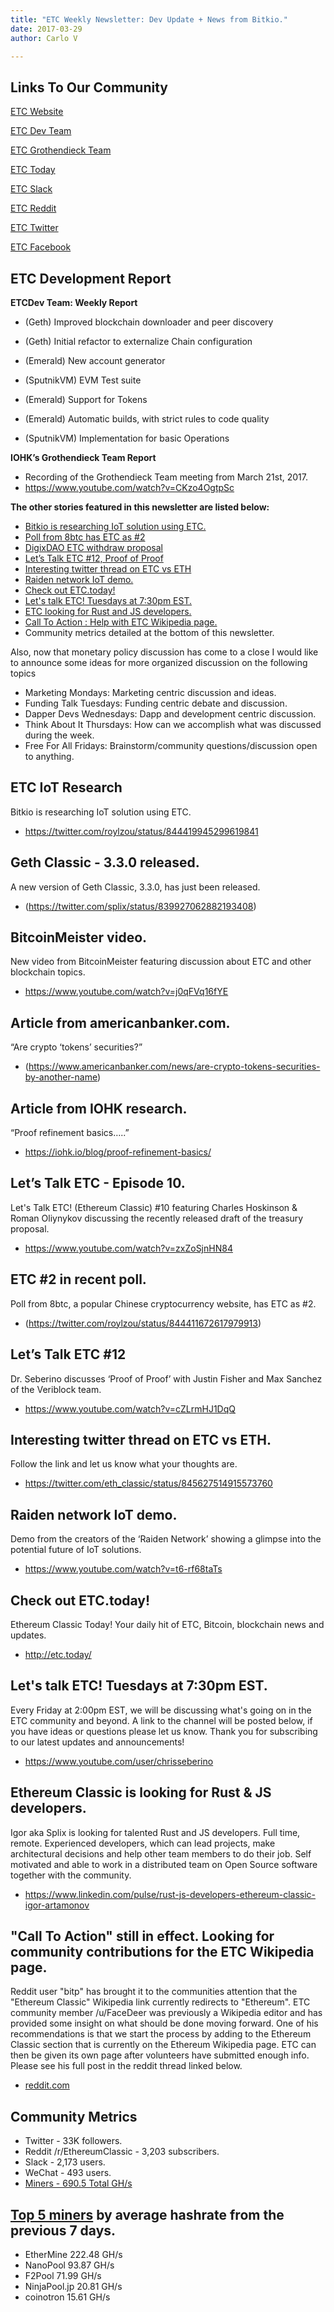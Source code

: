```yaml
---
title: "ETC Weekly Newsletter: Dev Update + News from Bitkio."
date: 2017-03-29
author: Carlo V

---
```



## **Links To Our Community** 

[ETC Website](https://ethereumclassic.github.io/)

[ETC Dev Team](https://www.etcdevteam.com/)

[ETC Grothendieck Team](https://iohk.io/projects/ethereum-classic/#team)

[ETC Today](http://etc.today/)

[ETC Slack](https://ethereumclassic.herokuapp.com/)

[ETC Reddit](https://www.reddit.com/r/EthereumClassic/)

[ETC Twitter](http://twitter.com/eth_classic)

[ETC Facebook](https://www.facebook.com/EthereumClassicETC/)


## **ETC Development Report**

**ETCDev Team: Weekly Report**


* (Geth) Improved blockchain downloader and peer discovery

* (Geth) Initial refactor to externalize Chain configuration

* (Emerald) New account generator

* (SputnikVM) EVM Test suite

* (Emerald) Support for Tokens

* (Emerald) Automatic builds, with strict rules to code quality

* (SputnikVM) Implementation for basic Operations

**IOHK’s Grothendieck Team Report**

* Recording of the Grothendieck Team meeting from March 21st, 2017.  
* https://www.youtube.com/watch?v=CKzo4OgtpSc

**The other stories featured in this newsletter are listed below:** 

* [Bitkio is researching IoT solution using ETC.](https://twitter.com/roylzou/status/844419945299619841)
* [Poll from 8btc has ETC as #2](https://twitter.com/roylzou/status/844411672617979913)
* [DigixDAO ETC withdraw proposal](https://medium.com/@Digix/digixdao-etc-withdrawal-proposal-v1-0-mar-22-2017-578fe1575a40)
* [Let’s Talk ETC #12, Proof of Proof](https://www.youtube.com/watch?v=cZLrmHJ1DqQ)
* [Interesting twitter thread on ETC vs ETH](https://twitter.com/eth_classic/status/845627514915573760)
* [Raiden network IoT demo.](https://www.youtube.com/watch?v=t6-rf68taTs)
* [Check out ETC.today!](http://etc.today/)
* [Let's talk ETC! Tuesdays at 7:30pm EST.](https://www.youtube.com/user/chrisseberino)
* [ETC looking for Rust and JS developers.](https://www.linkedin.com/pulse/rust-js-developers-ethereum-classic-igor-artamonov)
* [Call To  Action :  Help with ETC Wikipedia page.](https://www.reddit.com/r/EthereumClassic/comments/5bsj3c/ethereum_classic_redirects_to_ethereum_on/)
* Community metrics detailed at the bottom of this newsletter.

Also, now that monetary policy discussion has come to a close I would like to announce some ideas for more organized discussion on the following topics

* Marketing Mondays: Marketing centric discussion and ideas.
* Funding Talk Tuesdays: Funding centric debate and discussion.
* Dapper Devs Wednesdays: Dapp and development centric discussion. 
* Think About It Thursdays: How can we accomplish what was  discussed during the week.
* Free For All Fridays: Brainstorm/community questions/discussion open to anything.

## **ETC IoT Research**

Bitkio is researching IoT solution using ETC.

* https://twitter.com/roylzou/status/844419945299619841


## **Geth Classic - 3.3.0 released.**

A new version of Geth Classic, 3.3.0, has just been released.

* (https://twitter.com/splix/status/839927062882193408)


## **BitcoinMeister video.**

New video from BitcoinMeister featuring discussion about ETC and other blockchain topics.

* https://www.youtube.com/watch?v=j0qFVq16fYE

## **Article from americanbanker.com.**

“Are crypto ‘tokens’ securities?”

* (https://www.americanbanker.com/news/are-crypto-tokens-securities-by-another-name)

## **Article from IOHK research.**

“Proof refinement basics…..”

* https://iohk.io/blog/proof-refinement-basics/

## **Let’s Talk ETC - Episode 10.** 

Let's Talk ETC! (Ethereum Classic) #10 featuring Charles Hoskinson & Roman Oliynykov discussing the recently released draft of the treasury proposal.

* https://www.youtube.com/watch?v=zxZoSjnHN84

## **ETC #2 in recent poll.**

Poll from 8btc, a popular Chinese cryptocurrency website, has ETC as #2.

* (https://twitter.com/roylzou/status/844411672617979913)

## **Let’s Talk ETC #12** 

Dr. Seberino discusses ‘Proof of Proof’ with Justin Fisher and Max Sanchez of the 
Veriblock team.

* https://www.youtube.com/watch?v=cZLrmHJ1DqQ

## **Interesting twitter thread on ETC vs ETH.** 


Follow the link and let us know what your thoughts are.

* https://twitter.com/eth_classic/status/845627514915573760

## **Raiden network IoT demo.**

Demo from the creators of the ‘Raiden Network’ showing a glimpse into the potential future of IoT solutions.

* https://www.youtube.com/watch?v=t6-rf68taTs

## **Check out ETC.today!**

Ethereum Classic Today! Your daily hit of ETC, Bitcoin, blockchain news and updates.

* http://etc.today/

## **Let's talk ETC! Tuesdays at 7:30pm EST.**
Every Friday at 2:00pm EST, we will be discussing what's going on in the ETC community and beyond. A link to the channel will be posted below, if you have ideas or questions please let us know. Thank you for subscribing to our latest updates and announcements! 

* https://www.youtube.com/user/chrisseberino


## **Ethereum Classic is looking for Rust & JS developers.**

Igor aka Splix is looking for talented Rust and JS developers. Full time, remote. Experienced developers, which can lead projects, make architectural decisions and help other team members to do their job. Self motivated and able to work in a distributed team on Open Source software together with the community.

* https://www.linkedin.com/pulse/rust-js-developers-ethereum-classic-igor-artamonov

## **"Call To Action" still in effect. Looking for community contributions for the ETC Wikipedia page.** 
Reddit user "bitp" has brought it to the communities attention that the "Ethereum Classic" Wikipedia link currently redirects to "Ethereum". ETC community member /u/FaceDeer was previously a Wikipedia editor and has provided some insight on what should be done moving forward. One of his recommendations is that we start the process by adding to the Ethereum Classic section that is currently on the Ethereum Wikipedia page. ETC can then be given its own page after volunteers have submitted enough info. Please see his full post in the reddit thread linked below.

* [reddit.com](https://www.reddit.com/r/EthereumClassic/comments/5bsj3c/ethereum_classic_redirects_to_ethereum_on/)

## **Community Metrics** 

* Twitter - 33K followers.
* Reddit /r/EthereumClassic - 3,203 subscribers.
* Slack - 2,173 users.
* WeChat - 493 users.
* [Miners - 690.5 Total GH/s](https://gastracker.io/stats/miners)

## **[Top 5 miners](https://gastracker.io/stats/miners) by average hashrate from the previous 7 days.** 

* EtherMine 222.48 GH/s
* NanoPool 93.87 GH/s
* F2Pool 71.99 GH/s
* NinjaPool.jp 20.81 GH/s
* coinotron 15.61 GH/s

